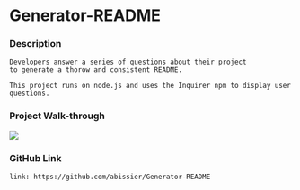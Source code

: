 
# Generator-README

### Description 
```
Developers answer a series of questions about their project 
to generate a thorow and consistent README.

This project runs on node.js and uses the Inquirer npm to display user questions. 
```

### Project Walk-through 

![](project-gif.gif)

### GitHub Link
```
link: https://github.com/abissier/Generator-README
```

